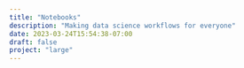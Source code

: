 ```yaml
---
title: "Notebooks"
description: "Making data science workflows for everyone"
date: 2023-03-24T15:54:38-07:00
draft: false
project: "large"
---
```


